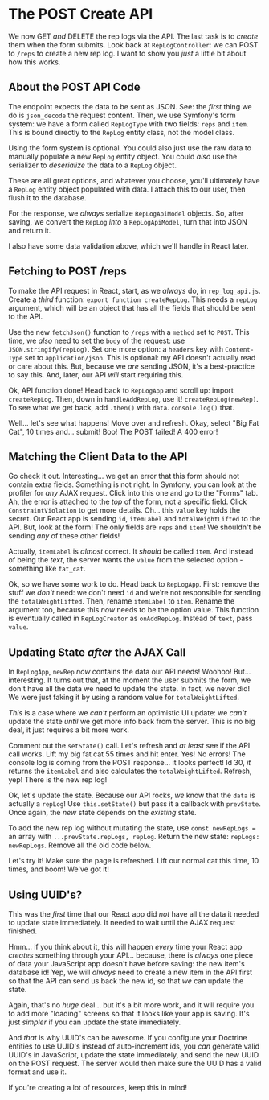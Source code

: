 # The POST Create API

We now GET *and* DELETE the rep logs via the API. The last task is to *create*
them when the form submits. Look back at `RepLogController`: we can POST
to `/reps` to create a new rep log. I want to show you *just* a little bit
about how this works.

## About the POST API Code

The endpoint expects the data to be sent as JSON. See: the *first* thing we do is
`json_decode` the request content. Then, we use Symfony's form system: we have a
form called `RepLogType` with two fields: `reps` and `item`. This is bound directly
to the `RepLog` entity class, not the model class.

Using the form system is optional. You could also just use the raw data to manually
populate a new `RepLog` entity object. You could *also* use the serializer to
*deserialize* the data to a `RepLog` object.

These are all great options, and whatever you choose, you'll ultimately have a
`RepLog` entity object populated with data. I attach this to our user, then flush
it to the database.

For the response, we *always* serialize `RepLogApiModel` objects. So, after saving,
we convert the `RepLog` *into* a `RepLogApiModel`, turn that into JSON and return
it.

I also have some data validation above, which we'll handle in React later.

## Fetching to POST /reps

To make the API request in React, start, as we *always* do, in `rep_log_api.js`.
Create a *third* function: `export function createRepLog`. This needs a `repLog`
argument, which will be an object that has all the fields that should be sent to
the API.

Use the new `fetchJson()` function to `/reps` with a `method` set to `POST`. This
time, we *also* need to set the `body` of the request: use `JSON.stringify(repLog)`.
Set one more option: a `headers` key with `Content-Type` set to `application/json`.
This is optional: my API doesn't actually read or care about this. But, because
we *are* sending JSON, it's a best-practice to say this. And, later, our API
*will* start requiring this.

Ok, API function done! Head back to `RepLogApp` and scroll up: import `createRepLog`.
Then, down in `handleAddRepLog`, use it! `createRepLog(newRep)`. To see what
we get back, add `.then()` with `data`. `console.log()` that.

Well... let's see what happens! Move over and refresh. Okay, select "Big Fat Cat",
10 times and... submit! Boo! The POST failed! A 400 error!

## Matching the Client Data to the API

Go check it out. Interesting... we get an error that this form should not contain
extra fields. Something is not right. In Symfony, you can look at the profiler
for *any* AJAX request. Click into this one and go to the "Forms" tab. Ah, the error
is attached to the *top* of the form, not a specific field. Click `ConstraintViolation`
to get more details. Oh... this `value` key holds the secret. Our React app is sending
`id`, `itemLabel` and `totalWeightLifted` to the API. But, look at the form! The only
fields are `reps` and `item`! We shouldn't be sending *any* of these other fields!

Actually, `itemLabel` is *almost* correct. It *should* be called `item`. And instead
of being the *text*, the server wants the `value` from the selected option - something
like `fat_cat`.

Ok, so we have some work to do. Head back to `RepLogApp`. First: remove the stuff
we *don't* need: we don't need `id` and we're not responsible for sending the
`totalWeightLifted`. Then, rename `itemLabel` to `item`. Rename the argument
too, because this *now* needs to be the option value. This function is eventually
called in `RepLogCreator` as `onAddRepLog`. Instead of `text`, pass `value`.

## Updating State *after* the AJAX Call

In `RepLogApp`, `newRep` *now* contains the data our API needs! Woohoo! But...
interesting. It turns out that, at the moment the user submits the form, we don't
have all the data we need to update the state. In fact, we never did! We were just
faking it by using a random value for `totalWeightLifted`.

*This* is a case where we *can't* perform an optimistic UI update: we *can't*
update the state *until* we get more info back from the server. This is no big
deal, it just requires a bit more work.

Comment out the `setState()` call. Let's refresh and *at least* see if the API
call works. Lift my big fat cat 55 times and hit enter. Yes! No errors! The
console log is coming from the POST response... it looks perfect! Id 30, *it* returns
the `itemLabel` and also calculates the `totalWeightLifted`. Refresh, yep! There
is the new rep log!

Ok, let's update the state. Because our API rocks, *we* know that the `data` is
actually a `repLog`! Use `this.setState()` but pass it a callback with `prevState`.
Once again, the *new* state depends on the *existing* state.

To add the new rep log without mutating the state, use `const newRepLogs =` an
array with `...prevState.repLogs, repLog`. Return the new state: `repLogs: newRepLogs`.
Remove all the old code below.

Let's try it! Make sure the page is refreshed. Lift our normal cat this time,
10 times, and boom! We've got it!

## Using UUID's?

This was the *first* time that our React app did *not* have all the data it needed
to update state immediately. It needed to wait until the AJAX request finished.

Hmm... if you think about it, this will happen *every* time your React app
*creates* something through your API... because, there is *always* one piece of data
your JavaScript app doesn't have before saving: the new item's database id! Yep,
we will *always* need to create a new item in the API first so that the API can send
us back the new id, so that *we* can update the state.

Again, that's no *huge* deal... but it's a bit more work, and it will require you
to add more "loading" screens so that it looks like your app is saving. It's just
*simpler* if you can update the state immediately.

And *that* is why UUID's can be awesome. If you configure your Doctrine entities to
use UUID's instead of auto-increment ids, you *can* generate valid UUID's in JavaScript,
update the state immediately, and send the new UUID on the POST request. The server
would then make sure the UUID has a valid format and use it.

If you're creating a lot of resources, keep this in mind!
